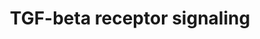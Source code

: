 ---
annotations:
- id: PW:0000329
  parent: signaling pathway
  type: Pathway Ontology
  value: transforming growth factor-beta superfamily mediated signaling pathway
authors:
- N.Gal
- MaintBot
- Thomas
- AlexanderPico
- MartijnVanIersel
- Samuel Sklar
- Khanspers
- IreneHemel
- Eweitz
- Egonw
citedin:
- link: PMC8868589
  title: Comprehensive Statistical and Bioinformatics Analysis in the Deciphering
    of Putative Mechanisms by Which Lipid-Associated GWAS Loci Contribute to Coronary
    Artery Disease (2022)
- link: PMC7686477
  title: Complex fibroblast response to glucocorticoids may underlie variability of
    clinical efficacy in the vocal folds (2020)
- link: PMC7249325
  title: Adverse outcome pathways as a tool for the design of testing strategies to
    support the safety assessment of emerging advanced materials at the nanoscale
    (2020)
- link: PMC7518701
  title: The DNA methylome of inflammatory bowel disease (IBD) reflects intrinsic
    and extrinsic factors in intestinal mucosal cells (2020)
- link: PMC5085087
  title: Long Term Culture of the A549 Cancer Cell Line Promotes Multilamellar Body
    Formation and Differentiation towards an Alveolar Type II Pneumocyte Phenotype
    (2016)
- link: 10.1093/toxsci/kfx252
  title: A Data Fusion Pipeline for Generating and Enriching Adverse Outcome Pathway
    Descriptions
- link: 10.1016/j.tiv.2016.03.009
  title: MicroRNAs as potential biomarkers for doxorubicin-induced cardiotoxicity
- link: PMC10476796
  title: Demonstration of the impact of COVID-19 on metabolic associated fatty liver
    disease by bioinformatics and system biology approach (2023)
- link: PMC3995708
  title: Separate and combined effects of DNMT and HDAC inhibitors in treating human
    multi-drug resistant osteosarcoma HosDXR150 cell line (2014)
- link: PMC12301734
  title: Investigating Transcriptional Age Acceleration in Inflammatory Skin Diseases
communities:
- CPTAC
- ONTOX
- PancCanNet
description: 'The Transforming growth factor beta (TGFβ) signaling pathway is involved
  in many cellular processes in both the adult organism and the developing embryo
  including cell growth, cell differentiation, apoptosis, cellular homeostasis and
  other cellular functions. In spite of the wide range of cellular processes that
  the TGFβ signaling pathway regulates, the process is relatively simple. TGFβ superfamily
  ligands bind to a type II receptor, which recruits and phosphorylates a type I receptor.
  The type I receptor then phosphorylates receptor-regulated SMADs (R-SMADs) which
  can now bind the coSMAD SMAD4. R-SMAD/coSMAD complexes accumulate in the nucleus
  where they act as transcription factors and participate in the regulation of target
  gene expression. (source: [WikiPedia](http://en.wikipedia.org/wiki/TGF_beta_signaling_pathway)).   Proteins
  on this pathway have targeted assays available via the [CPTAC Assay Portal](https://assays.cancer.gov/available_assays?wp_id=WP560).'
last-edited: 2025-03-04
ndex: 1ae81cdf-8b61-11eb-9e72-0ac135e8bacf
organisms:
- Homo sapiens
redirect_from:
- /index.php/Pathway:WP560
- /instance/WP560
- /instance/WP560_r137105
revision: r137105
schema-jsonld:
- '@context': https://schema.org/
  '@id': https://wikipathways.github.io/pathways/WP560.html
  '@type': Dataset
  creator:
    '@type': Organization
    name: WikiPathways
  description: 'The Transforming growth factor beta (TGFβ) signaling pathway is involved
    in many cellular processes in both the adult organism and the developing embryo
    including cell growth, cell differentiation, apoptosis, cellular homeostasis and
    other cellular functions. In spite of the wide range of cellular processes that
    the TGFβ signaling pathway regulates, the process is relatively simple. TGFβ superfamily
    ligands bind to a type II receptor, which recruits and phosphorylates a type I
    receptor. The type I receptor then phosphorylates receptor-regulated SMADs (R-SMADs)
    which can now bind the coSMAD SMAD4. R-SMAD/coSMAD complexes accumulate in the
    nucleus where they act as transcription factors and participate in the regulation
    of target gene expression. (source: [WikiPedia](http://en.wikipedia.org/wiki/TGF_beta_signaling_pathway)).   Proteins
    on this pathway have targeted assays available via the [CPTAC Assay Portal](https://assays.cancer.gov/available_assays?wp_id=WP560).'
  keywords:
  - BAMBI
  - BMP4
  - CREBBP
  - CTNNB1
  - EGF
  - ENG
  - EP300
  - FKBP1A
  - FOS
  - FOXH1
  - FST
  - HRAS
  - IFNG
  - INHBA
  - ITGB6
  - JAK1
  - JUN
  - LEF1
  - LEFTY1
  - LEFTY2
  - LIF
  - LTBP1
  - MAPK3
  - MAPK9
  - MIR302A
  - NFKB1
  - NOG
  - RUNX2
  - RUNX3
  - SERPINE1
  - SKI
  - SKIL
  - SMAD1
  - SMAD2
  - SMAD3
  - SMAD4
  - SMAD5
  - SMAD6
  - SMAD7
  - SMAD9
  - SPP1
  - STAT1
  - STAT3
  - TFE3
  - TGFB1
  - TGFBR1
  - TGFBR2
  - TGFBR3
  - TGIF
  - THBS1
  - TNF
  - WNT1
  - ZFHX1B
  - ZFYVE9
  - ZNF423
  license: CC0
  name: TGF-beta receptor signaling
seo: CreativeWork
title: TGF-beta receptor signaling
wpid: WP560
---